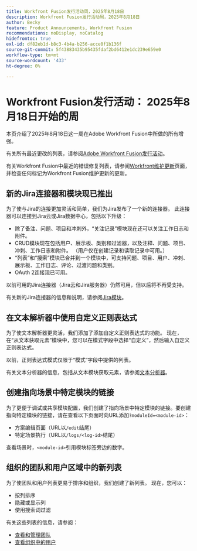 ```yaml
---
title: Workfront Fusion发行活动周，2025年8月18日
description: Workfront Fusion发行活动周，2025年8月18日
author: Becky
feature: Product Announcements, Workfront Fusion
recommendations: noDisplay, noCatalog
hidefromtoc: true
exl-id: df82eb1d-b8c3-4b4a-b256-acce0f1b136f
source-git-commit: 5f43883435b95435fdaf2bd6412e1dc239e659e0
workflow-type: tm+mt
source-wordcount: '433'
ht-degree: 0%

---
```


# Workfront Fusion发行活动： 2025年8月18日开始的周

本页介绍了2025年8月18日这一周在Adobe Workfront Fusion中所做的所有增强。

有关所有最近更改的列表，请参阅[Adobe Workfront Fusion发行活动](/help/workfront-fusion/fusion-product-releases/fusion-release-activity.md)。

有关Workfront Fusion中最近的错误修复列表，请参阅[Workfront维护更新](https://experienceleague.adobe.com/zh-hans/docs/workfront-known-issues/releases/current-updates)页面，并检查任何标记为Workfront Fusion维护更新的更新。

## 新的Jira连接器和模块现已推出

为了使与Jira的连接更加灵活和简单，我们为Jira发布了一个新的连接器。 此连接器可以连接到Jira云或Jira数据中心，包括以下升级：

* 除了备注、问题、项目和冲刺外，“关注记录”模块现在还可以关注工作日志和附件。
* CRUD模块现在包括用户、展示板、类别和过滤器，以及注释、问题、项目、冲刺、工作日志和附件。 （用户仅在创建记录和读取记录中可用。）
* “列表”和“搜索”模块已合并到一个模块中，可支持问题、项目、用户、冲刺、展示板、工作日志、评论、过渡问题和类别。
* OAuth 2连接现已可用。

以前可用的Jira连接器（Jira云和Jira服务器）仍然可用，但以后将不再受支持。

有关新的Jira连接器的信息和说明，请参阅[Jira模块](/help/workfront-fusion/references/apps-and-modules/third-party-connectors/jira-modules-new.md)。

## 在文本解析器中使用自定义正则表达式

为了使文本解析器更灵活，我们添加了添加自定义正则表达式的功能。 现在，在“从文本获取元素”模块中，您可以在模式字段中选择“自定义”，然后输入自定义正则表达式。

以前，正则表达式模式仅限于“模式”字段中提供的列表。

有关文本分析器的信息，包括从文本模块获取元素，请参阅[文本分析器](/help/workfront-fusion/references/apps-and-modules/tools-and-transformers/text-parser.md)。

## 创建指向场景中特定模块的链接

为了更便于调试或共享模块配置，我们创建了指向场景中特定模块的链接。要创建指向特定模块的链接，请在查看以下页面时向URL添加`?moduleId=<module-id>`：

* 方案编辑页面（URL以`/edit`结尾）
* 特定场景执行（URL以`/logs/<log-id>`结尾）

查看场景时，`<module-id>`引用模块标签旁边的数字。

## 组织的团队和用户区域中的新列表

为了使团队和用户列表更易于排序和组织，我们创建了新列表。 现在，您可以：

* 按列排序
* 隐藏或显示列
* 使用搜索词过滤

有关这些列表的信息，请参阅：

* [查看和管理团队](/help/workfront-fusion/set-up-and-manage-workfront-fusion/set-up-and-manage-orgs-and-teams/manage-users-and-teams/view-and-manage-teams.md)
* [查看组织中的用户](/help/workfront-fusion/set-up-and-manage-workfront-fusion/set-up-and-manage-orgs-and-teams/manage-users-and-teams/view-users-in-an-org.md)
